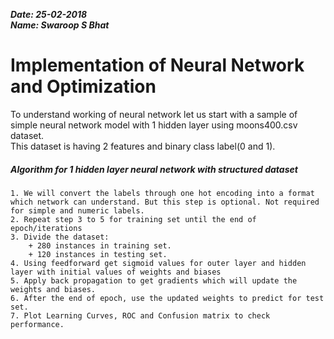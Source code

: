 <b><i>Date: 25-02-2018</i></b>   
<b><i>Name: Swaroop S Bhat</i></b>

# Implementation of Neural Network and Optimization

To understand working of neural network let us start with a sample of simple neural network model with 1 hidden layer using moons400.csv dataset.  
This dataset is having 2 features and binary class label(0 and 1).

##### Algorithm for 1 hidden layer neural network with structured dataset

    1. We will convert the labels through one hot encoding into a format which network can understand. But this step is optional. Not required for simple and numeric labels.
    2. Repeat step 3 to 5 for training set until the end of epoch/iterations
    3. Divide the dataset:
        + 280 instances in training set.
        + 120 instances in testing set.
    4. Using feedforward get sigmoid values for outer layer and hidden layer with initial values of weights and biases
    5. Apply back propagation to get gradients which will update the weights and biases.
    6. After the end of epoch, use the updated weights to predict for test set.
    7. Plot Learning Curves, ROC and Confusion matrix to check performance.
